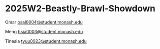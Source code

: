 # 2025W2-Beastly-Brawl-Showdown

Omar osal0004@student.monash.edu

Meng hsia0003@student.monash.edu

Tinesia tyuu0023@student.monash.edu